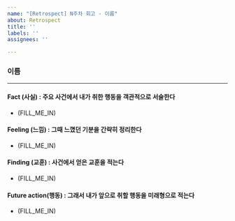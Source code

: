 ```yaml
---
name: "[Retrospect] N주차 회고 - 이름"
about: Retrospect
title: ''
labels: ''
assignees: ''

---
```


### 이름
---
#### Fact (사실) : 주요 사건에서 내가 취한 행동을 객관적으로 서술한다
- (FILL_ME_IN)
#### Feeling (느낌) : 그때 느꼈던 기분을 간략히 정리한다
- (FILL_ME_IN)
#### Finding (교훈) : 사건에서 얻은 교훈을 적는다
- (FILL_ME_IN)
#### Future action(행동) : 그래서 내가 앞으로 취할 행동을 미래형으로 적는다
- (FILL_ME_IN)

